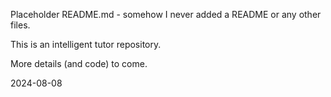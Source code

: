 Placeholder README.md - somehow I never added a README or any other files.

This is an intelligent tutor repository.

More details (and code) to come.

2024-08-08
